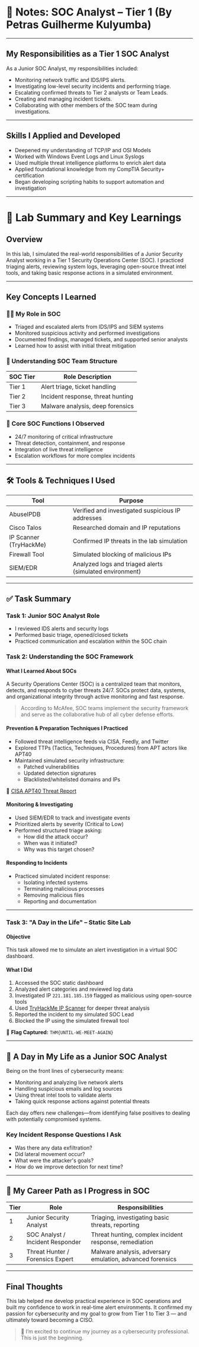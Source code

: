 # 🧠 Notes: SOC Analyst – Tier 1 (By Petras Guilherme Kulyumba)

---

## My Responsibilities as a Tier 1 SOC Analyst

As a Junior SOC Analyst, my responsibilities included:

- Monitoring network traffic and IDS/IPS alerts.
- Investigating low-level security incidents and performing triage.
- Escalating confirmed threats to Tier 2 analysts or Team Leads.
- Creating and managing incident tickets.
- Collaborating with other members of the SOC team during investigations.

---

## Skills I Applied and Developed

- Deepened my understanding of TCP/IP and OSI Models  
- Worked with Windows Event Logs and Linux Syslogs  
- Used multiple threat intelligence platforms to enrich alert data  
- Applied foundational knowledge from my CompTIA Security+ certification  
- Began developing scripting habits to support automation and investigation  

---

# 🔬 Lab Summary and Key Learnings

## Overview

In this lab, I simulated the real-world responsibilities of a Junior Security Analyst working in a Tier 1 Security Operations Center (SOC). I practiced triaging alerts, reviewing system logs, leveraging open-source threat intel tools, and taking basic response actions in a simulated environment.

---

## Key Concepts I Learned

### 👨‍💻 My Role in SOC

- Triaged and escalated alerts from IDS/IPS and SIEM systems  
- Monitored suspicious activity and performed investigations  
- Documented findings, managed tickets, and supported senior analysts  
- Learned how to assist with initial threat mitigation  

### 🏢 Understanding SOC Team Structure

| SOC Tier | Role Description                    |
|----------|-------------------------------------|
| Tier 1   | Alert triage, ticket handling       |
| Tier 2   | Incident response, threat hunting   |
| Tier 3   | Malware analysis, deep forensics    |

### 🧩 Core SOC Functions I Observed

- 24/7 monitoring of critical infrastructure  
- Threat detection, containment, and response  
- Integration of live threat intelligence  
- Escalation workflows for more complex incidents  

---

## 🛠️ Tools & Techniques I Used

| Tool                   | Purpose                                               |
|------------------------|--------------------------------------------------------|
| AbuseIPDB              | Verified and investigated suspicious IP addresses      |
| Cisco Talos            | Researched domain and IP reputations                   |
| IP Scanner (TryHackMe) | Confirmed IP threats in the lab simulation             |
| Firewall Tool          | Simulated blocking of malicious IPs                    |
| SIEM/EDR               | Analyzed logs and triaged alerts (simulated environment)|

---

## ✅ Task Summary

### Task 1: Junior SOC Analyst Role

- I reviewed IDS alerts and security logs  
- Performed basic triage, opened/closed tickets  
- Practiced communication and escalation within the SOC chain  

### Task 2: Understanding the SOC Framework

#### What I Learned About SOCs

A Security Operations Center (SOC) is a centralized team that monitors, detects, and responds to cyber threats 24/7. SOCs protect data, systems, and organizational integrity through active monitoring and fast response.

> According to McAfee, SOC teams implement the security framework and serve as the collaborative hub of all cyber defense efforts.

#### Prevention & Preparation Techniques I Practiced

- Followed threat intelligence feeds via CISA, Feedly, and Twitter  
- Explored TTPs (Tactics, Techniques, Procedures) from APT actors like APT40  
- Maintained simulated security infrastructure:
  - Patched vulnerabilities  
  - Updated detection signatures  
  - Blacklisted/whitelisted domains and IPs

📖 [CISA APT40 Threat Report](https://us-cert.cisa.gov/ncas/alerts/aa21-200a)

#### Monitoring & Investigating

- Used SIEM/EDR to track and investigate events  
- Prioritized alerts by severity (Critical to Low)  
- Performed structured triage asking:
  - How did the attack occur?  
  - When was it initiated?  
  - Why was this target chosen?

#### Responding to Incidents

- Practiced simulated incident response:
  - Isolating infected systems  
  - Terminating malicious processes  
  - Removing malicious files  
  - Reporting and documentation  

---

### Task 3: "A Day in the Life" – Static Site Lab

#### Objective

This task allowed me to simulate an alert investigation in a virtual SOC dashboard.

#### What I Did

1. Accessed the SOC static dashboard  
2. Analyzed alert categories and reviewed log data  
3. Investigated IP `221.181.185.159` flagged as malicious using open-source tools  
4. Used [TryHackMe IP Scanner](https://ip-scanner.thm) for deeper threat analysis  
5. Reported the incident to my simulated SOC Lead  
6. Blocked the IP using the simulated firewall tool

🏁 **Flag Captured:** `THM{UNTIL-WE-MEET-AGAIN}`

---

## 💼 A Day in My Life as a Junior SOC Analyst

Being on the front lines of cybersecurity means:

- Monitoring and analyzing live network alerts  
- Handling suspicious emails and log sources  
- Using threat intel tools to validate alerts  
- Taking quick response actions against potential threats

Each day offers new challenges—from identifying false positives to dealing with potentially compromised systems.

### Key Incident Response Questions I Ask

- Was there any data exfiltration?  
- Did lateral movement occur?  
- What were the attacker's goals?  
- How do we improve detection for next time?

---

## 🧗 My Career Path as I Progress in SOC

| Tier | Role                        | Responsibilities                                                |
|------|-----------------------------|-----------------------------------------------------------------|
| 1    | Junior Security Analyst     | Triaging, investigating basic threats, reporting                |
| 2    | SOC Analyst / Incident Responder | Threat hunting, complex incident response, remediation   |
| 3    | Threat Hunter / Forensics Expert | Malware analysis, adversary emulation, advanced forensics |

---

## Final Thoughts

This lab helped me develop practical experience in SOC operations and built my confidence to work in real-time alert environments. It confirmed my passion for cybersecurity and my goal to grow from Tier 1 to Tier 3 — and ultimately toward becoming a CISO.

> 🧠 I’m excited to continue my journey as a cybersecurity professional. This is just the beginning.

